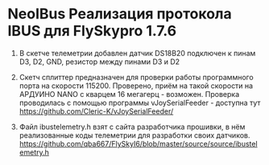 # NeoIBus Реализация протокола IBUS для FlySkypro 1.7.6
1. В скетче телеметрии добавлен датчик DS18B20 подключен к пинам D3, D2, GND, резистор между пинами D3 и D2
2. Скетч сплиттер предназначен для проверки работы программного порта на скорости 115200.
    Проверено, приём на такой скорости на АРДУИНО NANO c кварцем 16 мегагерц  - возможен.
    Проверка проводилась с помощью программы vJoySerialFeeder - 
    доступна тут https://github.com/Cleric-K/vJoySerialFeeder/
    
3. Файл ibustelemetry.h взят с сайта разработчика прошивки, в нём реализованные коды телеметрии для
   разработки своих датчиков. https://github.com/qba667/FlySkyI6/blob/master/source/source/ibustelemetry.h
